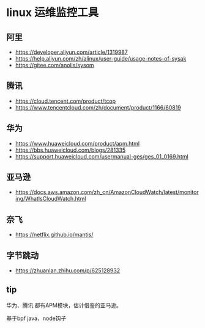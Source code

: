 # linux 运维监控工具

## 阿里

- https://developer.aliyun.com/article/1319987
- https://help.aliyun.com/zh/alinux/user-guide/usage-notes-of-sysak
- https://gitee.com/anolis/sysom

## 腾讯

- https://cloud.tencent.com/product/tcop
- https://www.tencentcloud.com/zh/document/product/1166/60819

## 华为

- https://www.huaweicloud.com/product/apm.html
- https://bbs.huaweicloud.com/blogs/281335
- https://support.huaweicloud.com/usermanual-ges/ges_01_0169.html

## 亚马逊

- https://docs.aws.amazon.com/zh_cn/AmazonCloudWatch/latest/monitoring/WhatIsCloudWatch.html

## 奈飞

- https://netflix.github.io/mantis/

## 字节跳动

- https://zhuanlan.zhihu.com/p/625128932

## tip

华为、腾讯 都有APM模块，估计借鉴的亚马逊。

基于bpf java、node钩子
